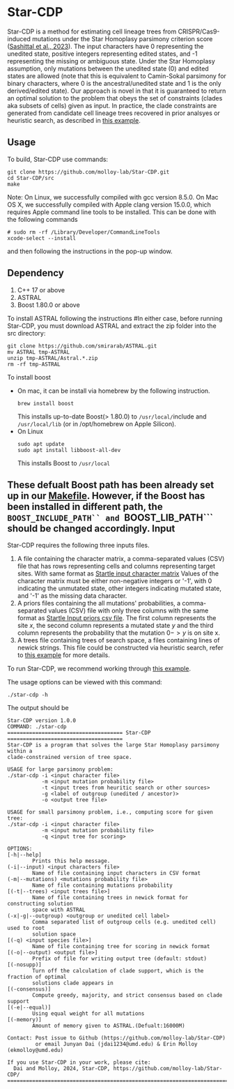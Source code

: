 Star-CDP
=========
Star-CDP is a method for estimating cell lineage trees from CRISPR/Cas9-induced mutations under the Star Homoplasy parsimony criterion score ([Sashittal et al., 2023](https://doi.org/10.1016/j.cels.2023.11.005)). 
The input characters have 0 representing the unedited state, positive integers  representing edited states, and -1 representing the missing or ambiguous state. 
Under the Star Homoplasy assumption, only mutations between the unedited state (0) and edited states are allowed (note that this is equivalent to Camin-Sokal parsimony for binary characters, where 0 is the ancestral/unedited state and 1 is the only derived/edited state).
Our approach is novel in that it is guaranteed to return an optimal solution to the problem that obeys the set of constraints (clades aka subsets of cells) given as input.
In practice, the clade constraints are generated from candidate cell lineage trees recovered in prior analsyes or heuristic search, as described in [this example](example/README.md).

Usage
-----
To build, Star-CDP use commands:
```
git clone https://github.com/molloy-lab/Star-CDP.git
cd Star-CDP/src
make
```
Note: On Linux, we successfully compiled with gcc version 8.5.0. On Mac OS X, we successfully compiled with Apple clang version 15.0.0, which requires Apple command line tools to be installed. This can be done with the following commands
```
# sudo rm -rf /Library/Developer/CommandLineTools
xcode-select --install
```
and then following the instructions in the pop-up window.

Dependency
-----
1. C++ 17 or above
2. ASTRAL
3. Boost 1.80.0 or above

To install ASTRAL following the instructions
#In either case, before running Star-CDP, you must download ASTRAL and extract the zip folder into the src directory:
```
git clone https://github.com/smirarab/ASTRAL.git
mv ASTRAL tmp-ASTRAL
unzip tmp-ASTRAL/Astral.*.zip
rm -rf tmp-ASTRAL
```
To install boost
- On mac, it can be install via homebrew by the following instruction.
  ```
  brew install boost
  ```
  This installs up-to-date Boost(> 1.80.0) to ```/usr/local/```include and ```/usr/local/lib``` (or in /opt/homebrew on Apple Silicon).
- On Linux
  ```
  sudo apt update
  sudo apt install libboost-all-dev
  ```
  This installs Boost to ```/usr/local```

These defualt Boost path has been already set up in our [Makefile](https://github.com/molloy-lab/Star-CDP/blob/main/src/Makefile). However, if the Boost has been installed in different path, the ```BOOST_INCLUDE_PATH`` and ```BOOST_LIB_PATH``` should be changed accordingly. 
Input
-----
Star-CDP requires the following three inputs files.
1. A file containing the character matrix, a comma-separated values (CSV) file that has rows representing cells and columns representing target sites. With same format as [Startle input character matrix](https://github.com/raphael-group/startle/blob/main/examples/n100_m30_d0.2_s0_p0.2_character_matrix.csv) Values of the character matrix must be either non-negative integers or '-1', with 0 indicating the unmutated state, other integers indicating mutated state, and '-1' as the missing data character.
2. A priors files containing the all mutations' probabilities, a comma-separated values (CSV) file with only three columns with the same format as [Startle Input priors csv file](https://github.com/raphael-group/startle/blob/main/examples/n100_m30_d0.2_s0_p0.2_mutation_prior.csv). The first column represents the site $x$, the second column represents a mutated state $y$ and the third column represents the probability that the mutation $0->y$ is on site x. 
3. A trees file containing trees of search space, a files containing lines of newick strings. This file could be constructed via heuristic search, refer to [this example](https://github.com/molloy-lab/Star-CDP/tree/main/example/3724_NT_All) for more details. 

To run Star-CDP, we recommend working through [this example](example/README.md).

The usage options can be viewed with this command:
```
./star-cdp -h
```
The output should be
```
Star-CDP version 1.0.0
COMMAND: ./star-cdp 
===================================== Star-CDP =====================================
Star-CDP is a program that solves the large Star Homoplasy parsimony within a
clade-constrained version of tree space.

USAGE for large parsimony problem:
./star-cdp -i <input character file>
           -m <input mutation probability file>
           -t <input trees from heuritic search or other sources>
           -g <label of outgroup (unedited / ancestor)>
           -o <output tree file>

USAGE for small parsimony problem, i.e., computing score for given tree:
./star-cdp -i <input character file> 
           -m <input mutation probability file>
           -q <input tree for scoring>

OPTIONS:
[-h|--help]
        Prints this help message.
(-i|--input) <input characters file>
        Name of file containing input characters in CSV format
(-m|--mutations) <mutations probability file>
        Name of file containing mutations probability
[(-t|--trees) <input trees file>]
        Name of file containing trees in newick format for constructing solution
        space with ASTRAL
(-x|-g|--outgroup) <outgroup or unedited cell label>
        Comma separated list of outgroup cells (e.g. unedited cell) used to root
        solution space
[(-q) <input species file>]
        Name of file containing tree for scoring in newick format
[(-o|--output) <output file>]
        Prefix of file for writing output tree (default: stdout)
[(-nosupp)]
        Turn off the calculation of clade support, which is the fraction of optimal
        solutions clade appears in
[(-consensus)]
        Compute greedy, majority, and strict consensus based on clade support
[(-e|--equal)]
        Using equal weight for all mutations
[(-memory)]
        Amount of memory given to ASTRAL.(Defualt:16000M)

Contact: Post issue to Github (https://github.com/molloy-lab/Star-CDP)
         or email Junyan Dai (jdai1234@umd.edu) & Erin Molloy (ekmolloy@umd.edu)

If you use Star-CDP in your work, please cite:
  Dai and Molloy, 2024, Star-CDP, https://github.com/molloy-lab/Star-CDP/
====================================================================================
```
